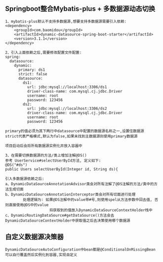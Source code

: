 ## Springboot整合Mybatis-plus + 多数据源动态切换

    1、mybatis-plus默认不支持多数据源,想要支持多数据源需要引入依赖:
    <dependency>
        <groupId>com.baomidou</groupId>
        <artifactId>dynamic-datasource-spring-boot-starter</artifactId>
        <version>3.1.1</version>
    </dependency>

    2、引入上面依赖之后,需要修改配置文件配置:
    spring:
      datasource:
        dynamic:
          primary: ds1
          strict: false
          datasource:
            ds1:
              url: jdbc:mysql://localhost:3306/ds1
              driver-class-name: com.mysql.cj.jdbc.Driver
              username: root
              password: 123456
            ds2:
              url: jdbc:mysql://localhost:3306/ds2
              driver-class-name: com.mysql.cj.jdbc.Driver
              username: root
              password: 123456

    primary的值必须为其下两行中datasource中配置的数据源名称之一,设置住数据源
    strict代表严格模式,默认为false,如果未找到主数据源则使用primary数据源

    项目启动后会将所有数据源实例化并放入容器中

    3、在需要切换数据源的方法/类上增加注解@DS()
    参考 UserService#selectUserById方法, 定义如下:
    @DS("#ds")
    public Users selectUserById(Integer id, String ds){

    引入多数据源依赖之后:
    a、DynamicDataSourceAnnotationAdvisor类会对所有注解了@DS注解的方法/类中的方法生成切面
    b、DynamicDataSourceAnnotationInterceptor类会对所有切面进行处理
            处理逻辑为: 如果@DS注解中的value带#号,则使用spel从方法参数中回去值, 否则直接使用@DS中的value
                        将获取到的值放入DynamicDataSourceContextHolder栈中
    c、DynamicRoutingDataSource#getDataSource()方法会去DynamicDataSourceContextHolder中获取值之后去决策使用哪个数据源
    

## 自定义数据源决策器
    DynamicDataSourceAutoConfiguration中bean都是@ConditionalOnMissingBean
    可以自行覆盖然后实例化到容器,实现自定义
    

